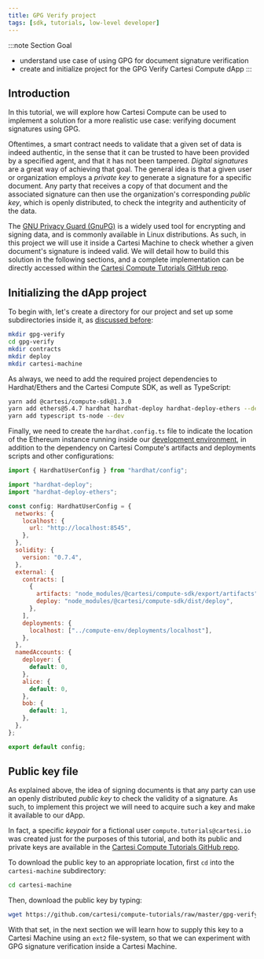 ```yaml
---
title: GPG Verify project
tags: [sdk, tutorials, low-level developer]
---
```


:::note Section Goal

- understand use case of using GPG for document signature verification
- create and initialize project for the GPG Verify Cartesi Compute dApp
  :::

## Introduction

In this tutorial, we will explore how Cartesi Compute can be used to implement a solution for a more realistic use case: verifying document signatures using GPG.

Oftentimes, a smart contract needs to validate that a given set of data is indeed authentic, in the sense that it can be trusted to have been provided by a specified agent, and that it has not been tampered. _Digital signatures_ are a great way of achieving that goal. The general idea is that a given user or organization employs a _private key_ to generate a signature for a specific document. Any party that receives a copy of that document and the associated signature can then use the organization's corresponding _public key_, which is openly distributed, to check the integrity and authenticity of the data.

The [GNU Privacy Guard (GnuPG)](https://www.gnupg.org/) is a widely used tool for encrypting and signing data, and is commonly available in Linux distributions. As such, in this project we will use it inside a Cartesi Machine to check whether a given document's signature is indeed valid. We will detail how to build this solution in the following sections, and a complete implementation can be directly accessed within the [Cartesi Compute Tutorials GitHub repo](https://github.com/cartesi/compute-tutorials/tree/master/gpg-verify).

## Initializing the dApp project

To begin with, let's create a directory for our project and set up some subdirectories inside it, as [discussed before](../helloworld/create-project.md):

```bash
mkdir gpg-verify
cd gpg-verify
mkdir contracts
mkdir deploy
mkdir cartesi-machine
```

As always, we need to add the required project dependencies to Hardhat/Ethers and the Cartesi Compute SDK, as well as TypeScript:

```bash
yarn add @cartesi/compute-sdk@1.3.0
yarn add ethers@5.4.7 hardhat hardhat-deploy hardhat-deploy-ethers --dev
yarn add typescript ts-node --dev
```

Finally, we need to create the `hardhat.config.ts` file to indicate the location of the Ethereum instance running inside our [development environment](../compute-env.md), in addition to the dependency on Cartesi Compute's artifacts and deployments scripts and other configurations:

```javascript
import { HardhatUserConfig } from "hardhat/config";

import "hardhat-deploy";
import "hardhat-deploy-ethers";

const config: HardhatUserConfig = {
  networks: {
    localhost: {
      url: "http://localhost:8545",
    },
  },
  solidity: {
    version: "0.7.4",
  },
  external: {
    contracts: [
      {
        artifacts: "node_modules/@cartesi/compute-sdk/export/artifacts",
        deploy: "node_modules/@cartesi/compute-sdk/dist/deploy",
      },
    ],
    deployments: {
      localhost: ["../compute-env/deployments/localhost"],
    },
  },
  namedAccounts: {
    deployer: {
      default: 0,
    },
    alice: {
      default: 0,
    },
    bob: {
      default: 1,
    },
  },
};

export default config;
```

## Public key file

As explained above, the idea of signing documents is that any party can use an openly distributed _public key_ to check the validity of a signature. As such, to implement this project we will need to acquire such a key and make it available to our dApp.

In fact, a specific _keypair_ for a fictional user `compute.tutorials@cartesi.io` was created just for the purposes of this tutorial, and both its public and private keys are available in the [Cartesi Compute Tutorials GitHub repo](https://github.com/cartesi/compute-tutorials/tree/master/gpg-verify/cartesi-machine).

To download the public key to an appropriate location, first `cd` into the `cartesi-machine` subdirectory:

```bash
cd cartesi-machine
```

Then, download the public key by typing:

```bash
wget https://github.com/cartesi/compute-tutorials/raw/master/gpg-verify/cartesi-machine/compute-pub.key
```

With that set, in the next section we will learn how to supply this key to a Cartesi Machine using an `ext2` file-system, so that we can experiment with GPG signature verification inside a Cartesi Machine.
